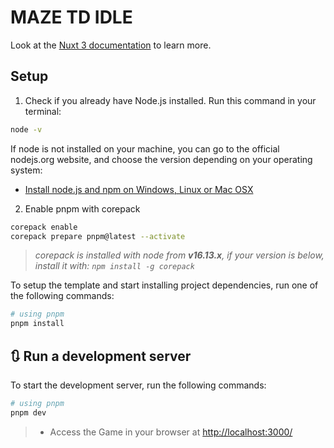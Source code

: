 # MAZE TD IDLE

Look at the [Nuxt 3 documentation](https://nuxt.com/docs/getting-started/introduction) to learn more.

## Setup

1. Check if you already have Node.js installed. Run this command in your terminal:

```bash
node -v
```

If node is not installed on your machine, you can go to the official nodejs.org website, and choose the version depending on your operating system:

- <a href="https://nodejs.org/en/download/" target="_blank">Install node.js and npm on Windows, Linux or Mac OSX</a>

2. Enable pnpm with corepack

```bash
corepack enable
corepack prepare pnpm@latest --activate
```

> _corepack is installed with node from **v16.13.x**, if your version is below, install it with: `npm install -g corepack`_

To setup the template and start installing project dependencies, run one of the following commands:

```bash
# using pnpm
pnpm install
```


## 🔃 Run a development server

To start the development server, run the following commands:

```bash
# using pnpm
pnpm dev
```

> - Access the Game in your browser at [http://localhost:3000/](http://localhost:3000/)
